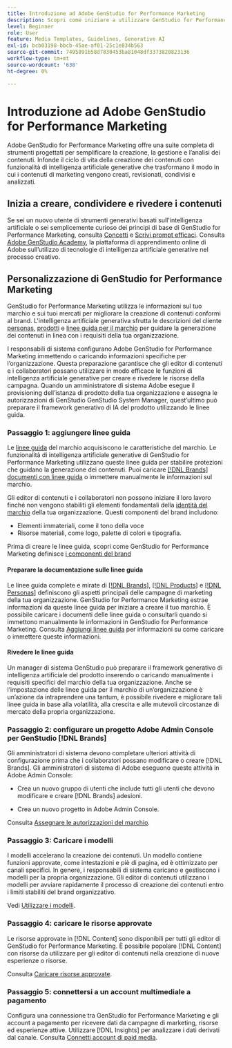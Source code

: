 ```yaml
---
title: Introduzione ad Adobe GenStudio for Performance Marketing
description: Scopri come iniziare a utilizzare GenStudio for Performance Marketing per generare contenuti di marketing allineati al brand e accelerare la gestione delle campagne.
level: Beginner
role: User
feature: Media Templates, Guidelines, Generative AI
exl-id: bcb03198-bbcb-45ae-af01-25c1e834b563
source-git-commit: 7495891b58d7830453ba81048df3373820823136
workflow-type: tm+mt
source-wordcount: '638'
ht-degree: 0%

---
```


# Introduzione ad Adobe GenStudio for Performance Marketing

Adobe GenStudio for Performance Marketing offre una suite completa di strumenti progettati per semplificare la creazione, la gestione e l’analisi dei contenuti. Infonde il ciclo di vita della creazione dei contenuti con funzionalità di intelligenza artificiale generative che trasformano il modo in cui i contenuti di marketing vengono creati, revisionati, condivisi e analizzati.

## Inizia a creare, condividere e rivedere i contenuti

Se sei un nuovo utente di strumenti generativi basati sull&#39;intelligenza artificiale o sei semplicemente curioso dei principi di base di GenStudio for Performance Marketing, consulta [Concetti](/help/user-guide/concepts.md) e [Scrivi prompt efficaci](/help/user-guide/effective-prompts.md). Consulta [Adobe GenStudio Academy](https://learningmanager.adobe.com/genstudioacademy), la piattaforma di apprendimento online di Adobe sull’utilizzo di tecnologie di intelligenza artificiale generative nel processo creativo.

## Personalizzazione di GenStudio for Performance Marketing

GenStudio for Performance Marketing utilizza le informazioni sul tuo marchio e sui tuoi mercati per migliorare la creazione di contenuti conformi al brand. L&#39;intelligenza artificiale generativa sfrutta le descrizioni del cliente [personas](/help/user-guide/guidelines/personas.md), [prodotti](/help/user-guide/guidelines/products.md) e [linee guida per il marchio](/help/user-guide/guidelines/overview.md) per guidare la generazione dei contenuti in linea con i requisiti della tua organizzazione.

I responsabili di sistema configurano Adobe GenStudio for Performance Marketing immettendo o caricando informazioni specifiche per l’organizzazione. Questa preparazione garantisce che gli editor di contenuti e i collaboratori possano utilizzare in modo efficace le funzioni di intelligenza artificiale generative per creare e rivedere le risorse della campagna. Quando un amministratore di sistema Adobe esegue il provisioning dell’istanza di prodotto della tua organizzazione e assegna le autorizzazioni di GenStudio GenStudio System Manager, quest’ultimo può preparare il framework generativo di IA del prodotto utilizzando le linee guida.

### Passaggio 1: aggiungere linee guida

Le [linee guida](/help/user-guide/guidelines/overview.md) del marchio acquisiscono le caratteristiche del marchio. Le funzionalità di intelligenza artificiale generative di GenStudio for Performance Marketing utilizzano queste linee guida per stabilire protezioni che guidano la generazione dei contenuti. Puoi caricare [[!DNL Brands] documenti con linee guida](/help/user-guide/guidelines/brands.md) o immettere manualmente le informazioni sul marchio.

Gli editor di contenuti e i collaboratori non possono iniziare il loro lavoro finché non vengono stabiliti gli elementi fondamentali della [identità del marchio](/help/user-guide/guidelines/brands.md) della tua organizzazione. Questi componenti del brand includono:

* Elementi immateriali, come il tono della voce
* Risorse materiali, come logo, palette di colori e tipografia.

Prima di creare le linee guida, scopri come GenStudio for Performance Marketing definisce [i componenti del brand](/help/user-guide/guidelines/brands.md)

#### Preparare la documentazione sulle linee guida

Le linee guida complete e mirate di [[!DNL Brands]](/help/user-guide/guidelines/brands.md), [[!DNL Products]](/help/user-guide/guidelines/products.md) e [[!DNL Personas]](/help/user-guide/guidelines/personas.md) definiscono gli aspetti principali delle campagne di marketing della tua organizzazione. GenStudio for Performance Marketing estrae informazioni da queste linee guida per iniziare a creare il tuo marchio. È possibile caricare i documenti delle linee guida o consultarli quando si immettono manualmente le informazioni in GenStudio for Performance Marketing. Consulta [Aggiungi linee guida](/help/user-guide/guidelines/overview.md) per informazioni su come caricare o immettere queste informazioni.

#### Rivedere le linee guida

Un manager di sistema GenStudio può preparare il framework generativo di intelligenza artificiale del prodotto inserendo o caricando manualmente i requisiti specifici del marchio della tua organizzazione. Anche se l’impostazione delle linee guida per il marchio di un’organizzazione è un’azione da intraprendere una tantum, è possibile rivedere e migliorare tali linee guida in base alla volatilità, alla crescita e alle mutevoli circostanze di mercato della propria organizzazione.

### Passaggio 2: configurare un progetto Adobe Admin Console per GenStudio [!DNL Brands]

Gli amministratori di sistema devono completare ulteriori attività di configurazione prima che i collaboratori possano modificare o creare [!DNL Brands]. Gli amministratori di sistema di Adobe eseguono queste attività in Adobe Admin Console:

* Crea un nuovo gruppo di utenti che include tutti gli utenti che devono modificare e creare [!DNL Brands] adesioni.

* Crea un nuovo progetto in Adobe Admin Console.

Consulta [Assegnare le autorizzazioni del marchio](configure-brand-permissions.md).

### Passaggio 3: Caricare i modelli

I modelli accelerano la creazione dei contenuti. Un modello contiene funzioni approvate, come intestazioni e piè di pagina, ed è ottimizzato per canali specifici. In genere, i responsabili di sistema caricano e gestiscono i modelli per la propria organizzazione. Gli editor di contenuti utilizzano i modelli per avviare rapidamente il processo di creazione dei contenuti entro i limiti stabiliti del brand organizzativo.

Vedi [Utilizzare i modelli](/help/user-guide/content/use-templates.md).

### Passaggio 4: caricare le risorse approvate

Le risorse approvate in [!DNL Content] sono disponibili per tutti gli editor di GenStudio for Performance Marketing. È possibile popolare [!DNL Content] con risorse da utilizzare per gli editor di contenuti nella creazione di nuove esperienze o risorse.

Consulta [Caricare risorse approvate](/help/user-guide/content/manage-assets.md).

### Passaggio 5: connettersi a un account multimediale a pagamento

Configura una connessione tra GenStudio for Performance Marketing e gli account a pagamento per ricevere dati da campagne di marketing, risorse ed esperienze attive. Utilizzare [!DNL Insights] per analizzare i dati derivati dal canale. Consulta [Connetti account di paid media](/help/user-guide/connectors/connect-channel.md).
